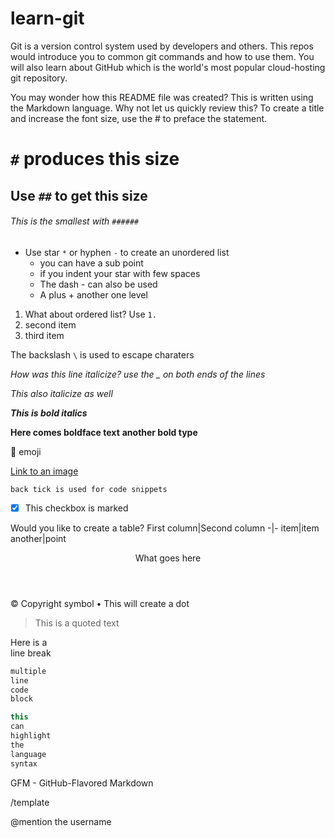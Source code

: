 # learn-git

Git is a version control system used by developers and others.
This repos would introduce you to common git commands and how 
to use them. You will also learn about GitHub which is the world's most 
popular cloud-hosting git repository.

You may wonder how this README file was created? This is written using 
the Markdown language. Why not let us quickly review this? 
To create a title and increase the font size, use the \# to preface the 
statement. 
# `#` produces this size
## Use `##` to get this size
###### This is the smallest with `######` 

<!-- This comment would not show in my file 
You can even have it on multiple lines -->

* Use star `*` or hyphen `-` to create an unordered list
   * you can have a sub point
   * if you indent your star with few spaces
   - The dash - can also be used 
   + A plus + another one level

1. What about ordered list? Use `1.`
1. second item
1. third item

The backslash `\` is used to escape charaters

_How was this line italicize? use the \_ on both ends of the lines_

*This also italicize as well*


***This is bold italics***

**Here comes boldface text**
__another bold type__

:wave: emoji 

[Link to an image](/path/to/the/image.png)


`back tick is used for code snippets` 

- [x] This checkbox is marked


Would you like to create a table?
First column|Second column
-|-
item|item
another|point

<header>
What goes here
</header>

&copy; Copyright symbol
&bull; This will create a dot

> This is a quoted text

Here is a<br />line break

```markdown
multiple
line
code 
block
```

```javascript
this
can
highlight
the
language 
syntax
```

GFM - GitHub-Flavored Markdown

/template


@mention the username




